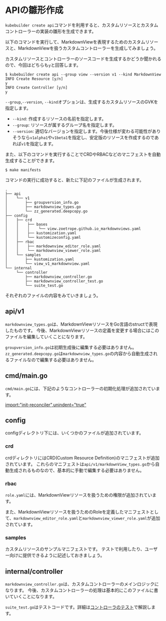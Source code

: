 # APIの雛形作成

`kubebuilder create api`コマンドを利用すると、カスタムリソースとカスタムコントローラーの実装の雛形を生成できます。

以下のコマンドを実行して、MarkdownViewを表現するためのカスタムリソースと、MarkdownViewを扱うカスタムコントローラーを生成してみましょう。

カスタムリソースとコントローラーのソースコードを生成するかどうか聞かれるので、今回はどちらも`y`と回答します。

```console
$ kubebuilder create api --group view --version v1 --kind MarkdownView
INFO Create Resource [y/n]
y
INFO Create Controller [y/n]
y
```

`--group`,`--version`, `--kind`オプションは、生成するカスタムリソースのGVKを指定します。
- `--kind`: 作成するリソースの名前を指定します。
- `--group`: リソースが属するグループ名を指定します。
- `--version`: 適切なバージョンを指定します。今後仕様が変わる可能性がありそうなら`v1alpha1`や`v1beta1`を指定し、安定版のリソースを作成するのであれば`v1`を指定します。

また、以下のコマンドを実行することでCRDやRBACなどのマニフェストを自動生成することができます。

```console
$ make manifests
```

コマンドの実行に成功すると、新たに下記のファイルが生成されます。

```
.
├── api
│    └── v1
│        ├── groupversion_info.go
│        ├── markdownview_types.go
│        └── zz_generated.deepcopy.go
├── config
│    ├── crd
│    │    ├── bases
│    │    │    └── view.zoetrope.github.io_markdownviews.yaml
│    │    ├── kustomization.yaml
│    │    └── kustomizeconfig.yaml
│    ├── rbac
│    │    ├── markdownview_editor_role.yaml
│    │    └── markdownview_viewer_role.yaml
│    └── samples
│        ├── kustomization.yaml
│        └── view_v1_markdownview.yaml
└── internal
     └── controller
         ├── markdownview_controller.go
         ├── markdownview_controller_test.go
         └── suite_test.go
```

それぞれのファイルの内容をみていきましょう。

## api/v1

`markdownview_types.go`は、MarkdownViewリソースをGo言語のstructで表現したものです。
今後、MarkdownViewリソースの定義を変更する場合にはこのファイルを編集していくことになります。

`groupversion_info.go`は初期生成後に編集する必要はありません。
`zz_generated.deepcopy.go`は`markdownview_types.go`の内容から自動生成されるファイルなので編集する必要はありません。

## cmd/main.go

`cmd/main.go`には、下記のようなコントローラーの初期化処理が追加されています。

[import:"init-reconciler",unindent="true"](../../codes/00_scaffold/cmd/main.go)

## config

configディレクトリ下には、いくつかのファイルが追加されています。

### crd

crdディレクトリにはCRD(Custom Resource Definition)のマニフェストが追加されています。
これらのマニフェストは`api/v1/markdownView_types.go`から自動生成されるものなので、基本的に手動で編集する必要はありません。

### rbac

`role.yaml`には、MarkdownViewリソースを扱うための権限が追加されています。

また、MarkdownViewリソースを扱うためのRoleを定義したマニフェストとして、`markdownview_editor_role.yaml`と`markdownview_viewer_role.yaml`が追加されています。

### samples

カスタムリソースのサンプルマニフェストです。
テストで利用したり、ユーザー向けに提供できるように記述しておきましょう。

## internal/controller

`markdownview_controller.go`は、カスタムコントローラーのメインロジックになります。
今後、カスタムコントローラーの処理は基本的にこのファイルに書いていくことになります。

`suite_test.go`はテストコードです。詳細は[コントローラのテスト](../controller-runtime/controller_test.md)で解説します。

